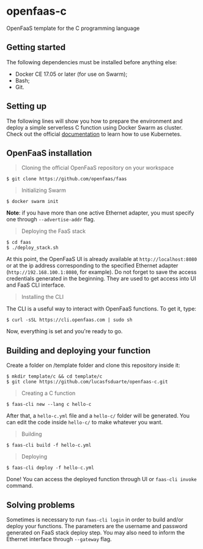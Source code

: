 # openfaas-c

OpenFaaS template for the C programming language

## Getting started

The following dependencies must be installed before anything else:

* Docker CE 17.05 or later (for use on Swarm);
* Bash;
* Git.

## Setting up

The following lines will show you how to prepare the environment and deploy
a simple serverless C function using Docker Swarm as cluster. Check out the
official [documentation](docs.openfaas.com) to learn how to use Kubernetes.

## OpenFaaS installation

> Cloning the official OpenFaaS repository on your workspace

```
$ git clone https://github.com/openfaas/faas
```

> Initializing Swarm

```
$ docker swarm init
```

**Note**: if you have more than one active Ethernet adapter, you must specify
one through `--advertise-addr` flag.

> Deploying the FaaS stack

```
$ cd faas
$ ./deploy_stack.sh
```

At this point, the OpenFaaS UI is already available at `http://localhost:8080` or
at the ip address corresponding to the specified Ethernet adapter (`http://192.168.100.1:8080`, for example).
Do not forget to save the access credentials generated in the beginning. They are used to get access into
UI and FaaS CLI interface.

> Installing the CLI

The CLI is a useful way to interact with OpenFaaS functions. To get it, type:

```
$ curl -sSL https://cli.openfaas.com | sudo sh
```

Now, everything is set and you're ready to go.

## Building and deploying your function

Create a folder on /template folder and clone this repository inside it:

```
$ mkdir template/c && cd template/c
$ git clone https://github.com/lucasfsduarte/openfaas-c.git
```

> Creating a C function

```
$ faas-cli new --lang c hello-c
```

After that, a `hello-c.yml` file and a `hello-c/` folder will be generated. You
can edit the code inside `hello-c/` to make whatever you want.

> Building

```
$ faas-cli build -f hello-c.yml
```

> Deploying

```
$ faas-cli deploy -f hello-c.yml
```

Done! You can access the deployed function through UI or `faas-cli invoke` command.

## Solving problems

Sometimes is necessary to run `faas-cli login` in order to build and/or deploy
your functions. The parameters are the username and password generated on FaaS
stack deploy step. You may also need to inform the Ethernet interface through
`--gateway` flag.
